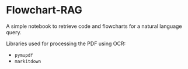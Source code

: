 # Flowchart-RAG

A simple notebook to retrieve code and flowcharts for a natural language query.

Libraries used for processing the PDF using OCR:
- `pymupdf`
- `markitdown`




